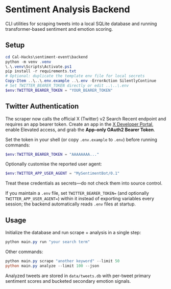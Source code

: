 # Sentiment Analysis Backend

CLI utilities for scraping tweets into a local SQLite database and running transformer-based sentiment and emotion scoring.

## Setup

```powershell
cd Cal-Hacks\sentiment-event\backend
python -m venv .venv
\.\.venv\Scripts\Activate.ps1
pip install -r requirements.txt
# Optional: duplicate the template env file for local secrets
Copy-Item ..\..\.env.example ..\.env -ErrorAction SilentlyContinue
# Set TWITTER_BEARER_TOKEN directly or edit ..\..\.env
$env:TWITTER_BEARER_TOKEN = "YOUR_BEARER_TOKEN"
```

## Twitter Authentication

The scraper now calls the official X (Twitter) v2 Search Recent endpoint and requires an app bearer token. Create an app in the [X Developer Portal](https://developer.twitter.com/en/portal/dashboard), enable Elevated access, and grab the **App-only OAuth2 Bearer Token**.

Set the token in your shell (or copy `.env.example` to `.env`) before running commands:

```powershell
$env:TWITTER_BEARER_TOKEN = "AAAAAAAA..."
```

Optionally customise the reported user agent:

```powershell
$env:TWITTER_APP_USER_AGENT = "MySentimentBot/0.1"
```

Treat these credentials as secrets—do not check them into source control.

If you maintain a `.env` file, set `TWITTER_BEARER_TOKEN=` (and optionally `TWITTER_APP_USER_AGENT=`) within it instead of exporting variables every session; the backend automatically reads `.env` files at startup.

## Usage

Initialize the database and run scrape + analysis in a single step:

```powershell
python main.py run "your search term"
```

Other commands:

```powershell
python main.py scrape "another keyword" --limit 50
python main.py analyze --limit 100 --json
```

Analyzed tweets are stored in `data/tweets.db` with per-tweet primary sentiment scores and bucketed secondary emotion signals.
